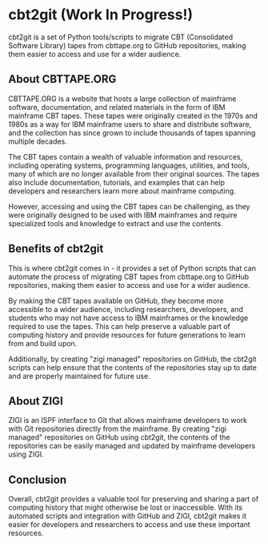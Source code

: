 # cbt2git (Work In Progress!)

cbt2git is a set of Python tools/scripts to migrate CBT (Consolidated Software Library) tapes from cbttape.org to GitHub repositories, making them easier to access and use for a wider audience. 

## About CBTTAPE.ORG

CBTTAPE.ORG is a website that hosts a large collection of mainframe software, documentation, and related materials in the form of IBM mainframe CBT tapes. These tapes were originally created in the 1970s and 1980s as a way for IBM mainframe users to share and distribute software, and the collection has since grown to include thousands of tapes spanning multiple decades.

The CBT tapes contain a wealth of valuable information and resources, including operating systems, programming languages, utilities, and tools, many of which are no longer available from their original sources. The tapes also include documentation, tutorials, and examples that can help developers and researchers learn more about mainframe computing.

However, accessing and using the CBT tapes can be challenging, as they were originally designed to be used with IBM mainframes and require specialized tools and knowledge to extract and use the contents.

## Benefits of cbt2git

This is where cbt2git comes in - it provides a set of Python scripts that can automate the process of migrating CBT tapes from cbttape.org to GitHub repositories, making them easier to access and use for a wider audience.

By making the CBT tapes available on GitHub, they become more accessible to a wider audience, including researchers, developers, and students who may not have access to IBM mainframes or the knowledge required to use the tapes. This can help preserve a valuable part of computing history and provide resources for future generations to learn from and build upon.

Additionally, by creating "zigi managed" repositories on GitHub, the cbt2git scripts can help ensure that the contents of the repositories stay up to date and are properly maintained for future use.

## About ZIGI

ZIGI is an ISPF interface to Git that allows mainframe developers to work with Git repositories directly from the mainframe. By creating "zigi managed" repositories on GitHub using cbt2git, the contents of the repositories can be easily managed and updated by mainframe developers using ZIGI.

## Conclusion

Overall, cbt2git provides a valuable tool for preserving and sharing a part of computing history that might otherwise be lost or inaccessible. With its automated scripts and integration with GitHub and ZIGI, cbt2git makes it easier for developers and researchers to access and use these important resources.

